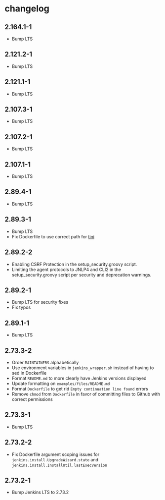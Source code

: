 # changelog

## 2.164.1-1
* Bump LTS

## 2.121.2-1
* Bump LTS

## 2.121.1-1
* Bump LTS

## 2.107.3-1

* Bump LTS

## 2.107.2-1

* Bump LTS

## 2.107.1-1

* Bump LTS

## 2.89.4-1

* Bump LTS

## 2.89.3-1

* Bump LTS
* Fix Dockerfile to use correct path for [tini](https://github.com/krallin/tini)

## 2.89.2-2

* Enabling CSRF Protection in the setup_security.groovy script.
* Limiting the agent protocols to JNLP4 and CLI2 in the setup_security.groovy script per security and deprecation warnings.

## 2.89.2-1

* Bump LTS for security fixes
* Fix typos

## 2.89.1-1

* Bump LTS

## 2.73.3-2

* Order `MAINTAINERS` alphabetically
* Use environment variables in `jenkins_wrapper.sh` instead of having to sed in Dockerfile
* Format `README.md` to more clearly have Jenkins versions displayed
* Update formatting on `examples/files/README.md`
* Format `Dockerfile` to get rid `Empty continuation line found` errors
* Remove `chmod` from `Dockerfile` in favor of committing files to Github with correct permissions

## 2.73.3-1

* Bump LTS

## 2.73.2-2

* Fix Dockerfile argument scoping issues for `jenkins.install.UpgradeWizard.state` and `jenkins.install.InstallUtil.lastExecVersion`

## 2.73.2-1

* Bump Jenkins LTS to 2.73.2
